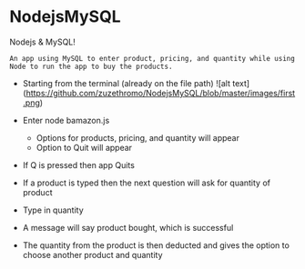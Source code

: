 # NodejsMySQL

Nodejs & MySQL! 

    An app using MySQL to enter product, pricing, and quantity while using Node to run the app to buy the products. 

- Starting from the terminal (already on the file path)
![alt text] (https://github.com/zuzethromo/NodejsMySQL/blob/master/images/first.png)

- Enter node bamazon.js
    - Options for products, pricing, and quantity will appear
    - Option to Quit will appear
- If Q is pressed then app Quits
- If a product is typed then the next question will ask for quantity of product
- Type in quantity
- A message will say product bought, which is successful
- The quantity from the product is then deducted and gives the option to choose another product and quantity
